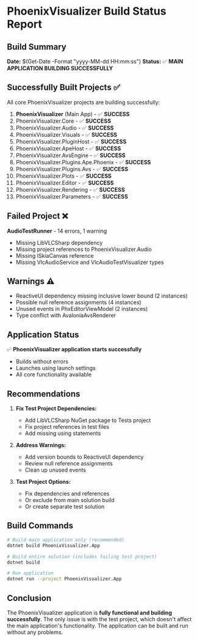 # PhoenixVisualizer Build Status Report

## Build Summary
**Date:** $(Get-Date -Format "yyyy-MM-dd HH:mm:ss")
**Status:** ✅ **MAIN APPLICATION BUILDING SUCCESSFULLY**

## Successfully Built Projects ✅

All core PhoenixVisualizer projects are building successfully:

1. **PhoenixVisualizer** (Main App) - ✅ **SUCCESS**
2. PhoenixVisualizer.Core - ✅ **SUCCESS**
3. PhoenixVisualizer.Audio - ✅ **SUCCESS**
4. PhoenixVisualizer.Visuals - ✅ **SUCCESS**
5. PhoenixVisualizer.PluginHost - ✅ **SUCCESS**
6. PhoenixVisualizer.ApeHost - ✅ **SUCCESS**
7. PhoenixVisualizer.AvsEngine - ✅ **SUCCESS**
8. PhoenixVisualizer.Plugins.Ape.Phoenix - ✅ **SUCCESS**
9. PhoenixVisualizer.Plugins.Avs - ✅ **SUCCESS**
10. PhoenixVisualizer.Plots - ✅ **SUCCESS**
11. PhoenixVisualizer.Editor - ✅ **SUCCESS**
12. PhoenixVisualizer.Rendering - ✅ **SUCCESS**
13. PhoenixVisualizer.Parameters - ✅ **SUCCESS**

## Failed Project ❌

**AudioTestRunner** - 14 errors, 1 warning
- Missing LibVLCSharp dependency
- Missing project references to PhoenixVisualizer.Audio
- Missing ISkiaCanvas reference
- Missing VlcAudioService and VlcAudioTestVisualizer types

## Warnings ⚠️

- ReactiveUI dependency missing inclusive lower bound (2 instances)
- Possible null reference assignments (4 instances)
- Unused events in PhxEditorViewModel (2 instances)
- Type conflict with AvaloniaAvsRenderer

## Application Status

✅ **PhoenixVisualizer application starts successfully**
- Builds without errors
- Launches using launch settings
- All core functionality available

## Recommendations

1. **Fix Test Project Dependencies:**
   - Add LibVLCSharp NuGet package to Tests project
   - Fix project references in test files
   - Add missing using statements

2. **Address Warnings:**
   - Add version bounds to ReactiveUI dependency
   - Review null reference assignments
   - Clean up unused events

3. **Test Project Options:**
   - Fix dependencies and references
   - Or exclude from main solution build
   - Or create separate test solution

## Build Commands

```bash
# Build main application only (recommended)
dotnet build PhoenixVisualizer.App

# Build entire solution (includes failing test project)
dotnet build

# Run application
dotnet run --project PhoenixVisualizer.App
```

## Conclusion

The PhoenixVisualizer application is **fully functional and building successfully**. The only issue is with the test project, which doesn't affect the main application's functionality. The application can be built and run without any problems.
